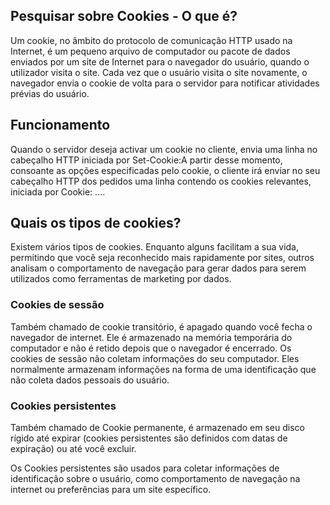 
## Pesquisar sobre Cookies -  O que é?

Um cookie, no âmbito do protocolo de comunicação HTTP usado na Internet, é um pequeno arquivo de computador ou pacote de dados enviados por um site de Internet para o navegador do usuário, quando o utilizador visita o site. Cada vez que o usuário visita o site novamente, o navegador envia o cookie de volta para o servidor para notificar atividades prévias do usuário.

## Funcionamento

Quando o servidor deseja activar um cookie no cliente, envia uma linha no cabeçalho HTTP iniciada por Set-Cookie:A partir desse momento, consoante as opções especificadas pelo cookie, o cliente irá enviar no seu cabeçalho HTTP dos pedidos uma linha contendo os cookies relevantes, iniciada por Cookie: ....

## Quais os tipos de cookies?

Existem vários tipos de cookies. Enquanto alguns facilitam a sua vida, permitindo que você seja reconhecido mais rapidamente por sites, outros analisam o comportamento de navegação para gerar dados para serem utilizados como ferramentas de marketing por dados.

###  Cookies de sessão

Também chamado de cookie transitório, é apagado quando você fecha o navegador de internet. Ele é armazenado na memória temporária do computador e não é retido depois que o navegador é encerrado. Os cookies de sessão não coletam informações do seu computador. Eles normalmente armazenam informações na forma de uma identificação que não coleta dados pessoais do usuário.

###  Cookies persistentes

Também chamado de Cookie permanente, é armazenado em seu disco rígido até expirar (cookies persistentes são definidos com datas de expiração) ou até você excluir.

Os Cookies persistentes são usados para coletar informações de identificação sobre o usuário, como comportamento de navegação na internet ou preferências para um site específico.
